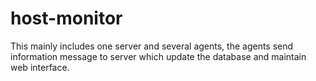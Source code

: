 # host-monitor
This mainly includes one server and several agents, the agents send information message to server which update the database and maintain web interface.

